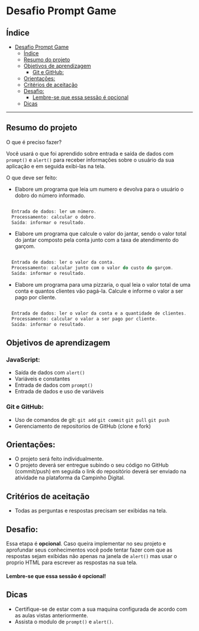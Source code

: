 # Desafio Prompt Game

## Índice

- [Desafio Prompt Game](#desafio-prompt-game)
  - [Índice](#índice)
  - [Resumo do projeto](#resumo-do-projeto)
  - [Objetivos de aprendizagem](#objetivos-de-aprendizagem)
    - [Git e GitHub:](#git-e-github)
  - [Orientações:](#orientações)
  - [Critérios de aceitação](#critérios-de-aceitação)
  - [Desafio:](#desafio)
    - [Lembre-se que essa sessão é opcional](#lembre-se-que-essa-sessão-é-opcional)
  - [Dicas](#dicas)

***

## Resumo do projeto

O que é preciso fazer? 

Você usará o que foi aprendido sobre entrada e saída de dados com `prompt()` e `alert()` para receber informações sobre o usuário da sua aplicação e em seguida exibi-las na tela. 

O que deve ser feito: 

- Elabore um programa que leia um numero e devolva para o usuário o dobro do número informado.


~~~javascript

  Entrada de dados: ler um número.
  Processamento: calcular o dobro.
  Saída: informar o resultado.

~~~
  
- Elabore um programa que calcule o valor do jantar, sendo o valor total do jantar composto pela conta junto com a taxa de atendimento do garçom. 

~~~javascript

  Entrada de dados: ler o valor da conta.
  Processamento: calcular junto com o valor do custo do garçom.
  Saída: informar o resultado.

~~~


- Elabore um programa para uma pizzaria, o qual leia o valor total de uma conta e quantos clientes vão pagá-la. Calcule e informe o valor a ser pago por cliente. 

~~~javascript

  Entrada de dados: ler o valor da conta e a quantidade de clientes.
  Processamento: calcular o valor a ser pago por cliente.
  Saída: informar o resultado.

~~~


## Objetivos de aprendizagem
  
### JavaScript:

- Saída de dados com `alert()`
- Variáveis e constantes 
- Entrada de dados com `prompt()`
- Entrada de dados e uso de variáveis

### Git e GitHub:

- Uso de comandos de git: `git add` `git commit` `git pull` `git push`
- Gerenciamento de repositorios de GitHub (clone e fork)

## Orientações:


- O projeto será feito individualmente.
- O projeto deverá ser entregue subindo o seu código no GitHub (commit/push) em seguida o link do repositório deverá ser enviado na atividade na plataforma da Campinho Digital. 

## Critérios de aceitação

- Todas as perguntas e respostas precisam ser exibidas na tela. 




## Desafio:

Essa etapa é **opcional**. Caso queira implementar no seu projeto e aprofundar seus conhecimentos você pode tentar fazer com que as respostas sejam exibidas não apenas na janela 
de `alert()` mas usar o proprio HTML para escrever as respostas na sua tela. 

#### Lembre-se que essa sessão é opcional!

## Dicas

- Certifique-se de estar com a sua maquina configurada de acordo com as aulas vistas anteriormente.
- Assista o modulo de `prompt()` e `alert()`.


